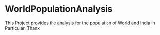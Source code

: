 # WorldPopulationAnalysis
This Project provides the analysis for the population of World and India in Particular.
Thanx
